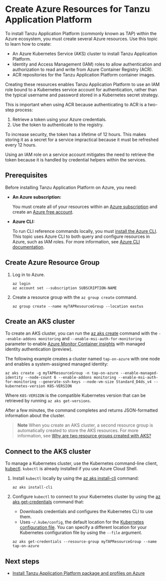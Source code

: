 # Create Azure Resources for Tanzu Application Platform

To install Tanzu Application Platform (commonly known as TAP) within the Azure ecosystem, 
you must create several Azure resources. Use this topic to learn how to create:

- An Azure Kubernetes Service (AKS) cluster to install Tanzu Application Platform.
- Identity and Access Management (IAM) roles to allow authentication and
  authorization to read and write from Azure Container Registry (ACR).
- ACR repositories for the Tanzu Application Platform container images.

Creating these resources enables Tanzu Application Platform to use an IAM role 
bound to a Kubernetes service account for authentication, rather than the typical 
username and password stored in a Kubernetes secret strategy. 

This is important when using ACR because authenticating to ACR is a two-step process:

1. Retrieve a token using your Azure credentials.
1. Use the token to authenticate to the registry.

To increase security, the token has a lifetime of 12 hours. This makes storing 
it as a secret for a service impractical because it must be refreshed every 12 hours.

Using an IAM role on a service account mitigates the need to retrieve the token 
because it is handled by credential helpers within the services.

## <a id='prereqs'></a>Prerequisites

Before installing Tanzu Application Platform on Azure, you need:

- **An Azure subscription:**

    You must create all of your resources within
    an [Azure subscription](https://learn.microsoft.com/en-us/azure/guides/developer/azure-developer-guide#understanding-accounts-subscriptions-and-billing) and create an [Azure free account](https://azure.microsoft.com/en-us/free/?ref=microsoft.com&utm_source=microsoft.com&utm_medium=docs&utm_campaign=visualstudio).
  
- **Azure CLI:**

    To run CLI reference commands locally, you must [install the Azure CLI](https://learn.microsoft.com/en-us/cli/azure/install-azure-cli).
    This topic uses Azure CLI to both query and configure resources in Azure, such as IAM roles.
    For more information, see [Azure CLI documentation](https://learn.microsoft.com/en-us/cli/azure/authenticate-azure-cli).


## <a id='azure-resource-group'></a>Create Azure Resource Group

1. Log in to Azure.

    ```console
    az login
    az account set --subscription SUBSCRIPTION-NAME
    ```

1. Create a resource group with the `az group create` command.

    ```console
    az group create --name myTAPResourceGroup --location eastus
    ```

## <a id='create-aks-cluster'></a>Create an AKS cluster

To create an AKS cluster, you can run the [az aks create](https://learn.microsoft.com/en-us/cli/azure/aks?view=azure-cli-latest#az-aks-create) 
command with the `--enable-addons monitoring` and `--enable-msi-auth-for-monitoring` 
parameter to enable [Azure Monitor Container insights](https://learn.microsoft.com/en-us/azure/azure-monitor/containers/container-insights-overview) 
with managed identity authentication (preview). 

The following example creates a cluster named `tap-on-azure` with one node and 
enables a system-assigned managed identity:

```console
az aks create -g myTAPResourceGroup -n tap-on-azure --enable-managed-identity --node-count 6 --enable-addons monitoring --enable-msi-auth-for-monitoring --generate-ssh-keys --node-vm-size Standard_D4ds_v4 --kubernetes-version K8S-VERSION
```

Where `K8S-VERSION` is the compatible Kubernetes version that can be retrieved by running `az aks get-versions`.

After a few minutes, the command completes and returns JSON-formatted information about the cluster.

> **Note** When you create an AKS cluster, a second resource group is automatically 
created to store the AKS resources. 
For more information, see [Why are two resource groups created with AKS?](https://learn.microsoft.com/en-us/azure/aks/faq#why-are-two-resource-groups-created-with-aks)

## <a id='connect-aks-cluster'></a>Connect to the AKS cluster

To manage a Kubernetes cluster, use the Kubernetes command-line client, 
[kubectl](https://kubernetes.io/docs/reference/kubectl/). 
`kubectl` is already installed if you use Azure Cloud Shell.

1. Install `kubectl` locally by using the 
  [az aks install-cli](https://learn.microsoft.com/en-us/cli/azure/aks#az-aks-install-cli) command:

    ```console
    az aks install-cli
    ```

1. Configure `kubectl` to connect to your Kubernetes cluster by using the 
  [az aks get-credentials](https://learn.microsoft.com/en-us/cli/azure/aks#az-aks-get-credentials) command that:

    - Downloads credentials and configures the Kubernetes CLI to use them.
    - Uses `~/.kube/config`, the default location for the [Kubernetes configuration file](https://kubernetes.io/docs/concepts/configuration/organize-cluster-access-kubeconfig/). 
    You can specify a different location for your Kubernetes configuration file by using the `--file` argument.

    ```console
    az aks get-credentials --resource-group myTAPResourceGroup --name tap-on-azure
    ```

## <a id='next-steps'></a>Next steps

- [Install Tanzu Application Platform package and profiles on Azure](profile.hbs.md)
